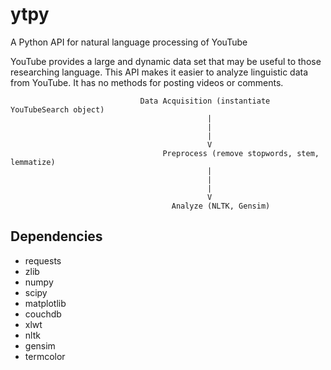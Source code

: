ytpy
====

A Python API for natural language processing of YouTube

  YouTube provides a large and dynamic data set that may be useful to those researching language. This API makes it 
  easier to analyze linguistic data from YouTube. It has no methods for posting videos or comments. 
  
                                 
                                 Data Acquisition (instantiate YouTubeSearch object)
                                                |
                                                |
                                                |
                                                V
                                      Preprocess (remove stopwords, stem, lemmatize)
                                                |
                                                |
                                                |
                                                V
                                        Analyze (NLTK, Gensim)


Dependencies
------------

 + requests
 + zlib
 + numpy
 + scipy
 + matplotlib
 + couchdb
 + xlwt
 + nltk
 + gensim
 + termcolor
